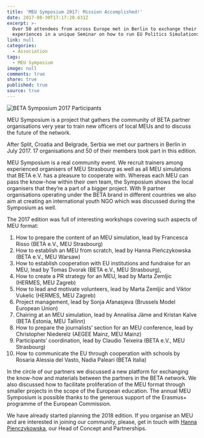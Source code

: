 ```yaml
---
title: 'MEU Symposium 2017: Mission Accomplished!'
date: 2017-08-30T17:17:20.631Z
excerpt: >-
  Over 50 attendees from across Europe met in Berlin to exchange their
  experiences in a unique Seminar on how to run EU Politics Simulations
link: null
categories:
  - Association
tags:
  - MEU Symposium
image: null
comments: true
share: true
published: true
source: true
---
```

![BETA Symposium 2017 Participants](http://www.beta-europe.org/assets/images/beta-symposum-2017-participants.jpg)

MEU Symposium is a project that gathers the community of BETA partner organisations very year to train new officers  of local MEUs and to discuss the future of the network. 

After Split, Croatia and Belgrade, Serbia we met our partners in Berlin in July 2017. 17 organisations and 50 of their members took part in this edition.

MEU Symposium is a real community event. We recruit trainers among experienced organisers of MEU Strasbourg as well as all MEU simulations that BETA e.V. has a pleasure to cooperate with. Whereas each MEU can pass the know-how within their own team, the Symposium shows the local organisers that they’re a part of a bigger project.  With 9 partner organisations operating under the BETA brand in different countries we also aim at creating an international youth NGO which was discussed during the Symposium as well. 

The 2017 edition was full of interesting workshops covering such aspects of MEU format:

1. How to prepare the content of an MEU simulation, lead by Francesca Risso (BETA e.V., MEU Strasbourg)
2. How to establish an MEU from scratch, lead by Hanna Pieńczykowska (BETA e.V., MEU Warsaw)
3. How to establish cooperation with EU institutions and fundraise for an MEU, lead by Tomas Dvorak (BETA e.V., MEU Strasbourg), 
4. How to create a PR strategy for an MEU, lead by Marta Zemljic (HERMES, MEU Zagreb)
5. How to lead and motivate volunteers, lead by Marta Zemljic and Viktor Vukelic (HERMES, MEU Zagreb)
6. Project management, lead by Sonja Afanasjeva (Brussels Model European Union)
7. Chairing at an MEU simulation, lead by Annaliisa Jäme and Kristan Kalve (BETA Estonia, MEU Tallinn)
8. How to prepare the journalists’ section for an MEU conference, lead by Christopher Niederelz (AEGEE Mainz, MEU Mainz)
9. Participants’ coordination, lead by Claudio Teixeira (BETA e.V., MEU Strasbourg)
10. How to communicate the EU through cooperation with schools by Rosaria Alessia del Vasto, Nadia Paleari (BETA Italia)

In the circle of our partners we discussed a new platform for exchanging the know-how and materials between the partners in the BETA network. We also discussed how to facilitate proliferation of the MEU format through smaller projects in the scope of the European education. 
The annual MEU Symposium is possible thanks to the generous support of the Erasmus+ programme of the European Commission.

We have already started planning the 2018 edition. If you organise an MEU and are interested in joining our community, please, get in touch with [Hanna Pienczykowska](https://forum.beta-europe.org/u/h.pienczykowska), our Head of Concept and Partnerships.



